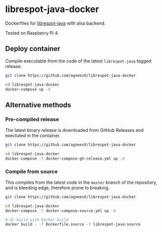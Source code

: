 # librespot-java-docker

Dockerfiles for [librespot-java](https://github.com/librespot-org/librespot-java) with alsa backend.

Tested on Raspberry Pi 4.

## Deploy container

Compile executable from the code of the latest `librespot-java` tagged release.

```sh
git clone https://github.com/agneevX/librespot-java-docker

cd librespot-java-docker
docker-compose up -d
```

## Alternative methods

### Pre-compiled release

The latest binary release is downloaded from GitHub Releases and exectuted in the container.

```sh
git clone https://github.com/agneevX/librespot-java-docker

cd librespot-java-docker
docker-compose -f docker-compose-gh-release.yml up -d
```

### Compile from source

This compiles from the latest code in the `master` branch of the repository, and is bleeding edge, therefore prone to breaking.

```sh
git clone https://github.com/agneevX/librespot-java-docker

cd librespot-java-docker
docker-compose -f docker-compose-source.yml up -d

# Or build with Docker build
docker build . -f Dockerfile.source -t librespot-java:source
```
